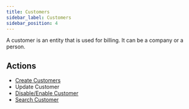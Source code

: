 ```yaml
---
title: Customers
sidebar_label: Customers
sidebar_position: 4
---
```

A customer is an entity that is used for billing. It can be a company or a person.

## Actions

* [Create Customers](./create)
* Update Customer
* [Disable/Enable Customer](./enable_disable)
* [Search Customer](./search_customers)